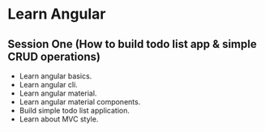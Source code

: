 # Learn Angular

## Session One (How to build todo list app & simple CRUD operations)

- Learn angular basics.
- Learn angular cli.
- Learn angular material.
- Learn angular material components.
- Build simple todo list application.
- Learn about MVC style.
